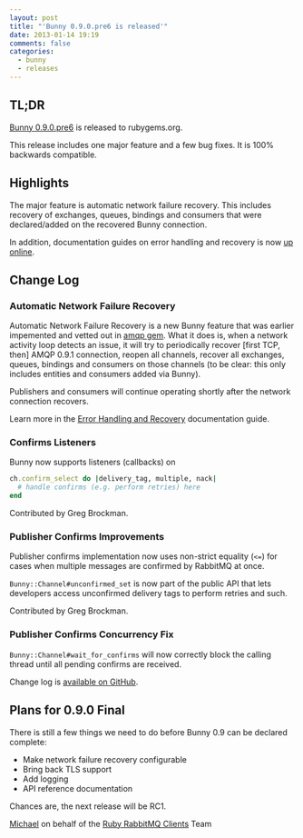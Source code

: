 ```yaml
---
layout: post
title: "'Bunny 0.9.0.pre6 is released'"
date: 2013-01-14 19:19
comments: false
categories:
  - bunny
  - releases
---
```


## TL;DR

[Bunny 0.9.0.pre6](https://rubygems.org/gems/bunny/versions/0.9.0.pre6) is released to rubygems.org.

This release includes one major feature and a few bug fixes. It is 100% backwards
compatible.


## Highlights

The major feature is automatic network failure recovery. This includes recovery of
exchanges, queues, bindings and consumers that were declared/added on the
recovered Bunny connection.

In addition, documentation guides on error handling and recovery is now [up online](http://rubybunny.info/articles/error_handling.html).


## Change Log

### Automatic Network Failure Recovery

Automatic Network Failure Recovery is a new Bunny feature that was earlier
impemented and vetted out in [amqp gem](http://rubyamqp.info). What it does
is, when a network activity loop detects an issue, it will try to
periodically recover [first TCP, then] AMQP 0.9.1 connection, reopen
all channels, recover all exchanges, queues, bindings and consumers
on those channels (to be clear: this only includes entities and consumers added via
Bunny).

Publishers and consumers will continue operating shortly after the network
connection recovers.

Learn more in the [Error Handling and Recovery](http://rubybunny.info/articles/error_handling.html)
documentation guide.

### Confirms Listeners

Bunny now supports listeners (callbacks) on

``` ruby
ch.confirm_select do |delivery_tag, multiple, nack|
  # handle confirms (e.g. perform retries) here
end
```

Contributed by Greg Brockman.

### Publisher Confirms Improvements

Publisher confirms implementation now uses non-strict equality (`<=`) for
cases when multiple messages are confirmed by RabbitMQ at once.

`Bunny::Channel#unconfirmed_set` is now part of the public API that lets
developers access unconfirmed delivery tags to perform retries and such.

Contributed by Greg Brockman.

### Publisher Confirms Concurrency Fix

`Bunny::Channel#wait_for_confirms` will now correctly block the calling
thread until all pending confirms are received.

Change log is [available on GitHub](https://github.com/ruby-amqp/bunny/blob/master/ChangeLog.md#changes-between-bunny-090pre5-and-090pre6).


## Plans for 0.9.0 Final

There is still a few things we need to do before Bunny 0.9 can be declared complete:

 * Make network failure recovery configurable
 * Bring back TLS support
 * Add logging
 * API reference documentation

Chances are, the next release will be RC1.


[Michael](http://twitter.com/michaelklishin) on behalf of the [Ruby RabbitMQ Clients](http://github.com/ruby-amqp) Team
